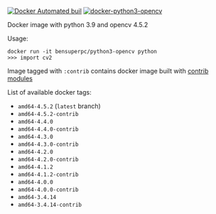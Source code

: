 [![Docker Automated buil](https://img.shields.io/docker/automated/bensuperpc/docker-python3-opencv.svg)]()
[![docker-python3-opencv](https://github.com/Bensuperpc/docker-python3-opencv/actions/workflows/main.yml/badge.svg)](https://github.com/Bensuperpc/docker-python3-opencv/actions/workflows/main.yml)

Docker image with python 3.9 and opencv 4.5.2

Usage:

    docker run -it bensuperpc/python3-opencv python
    >>> import cv2

Image tagged with `:contrib` contains docker image built with [contrib modules](https://github.com/opencv/opencv_contrib/)

List of available docker tags:

- `amd64-4.5.2` (`latest` branch)
- `amd64-4.5.2-contrib`
- `amd64-4.4.0`
- `amd64-4.4.0-contrib`
- `amd64-4.3.0`
- `amd64-4.3.0-contrib`
- `amd64-4.2.0`
- `amd64-4.2.0-contrib`
- `amd64-4.1.2`
- `amd64-4.1.2-contrib`
- `amd64-4.0.0`
- `amd64-4.0.0-contrib`
- `amd64-3.4.14`
- `amd64-3.4.14-contrib`
